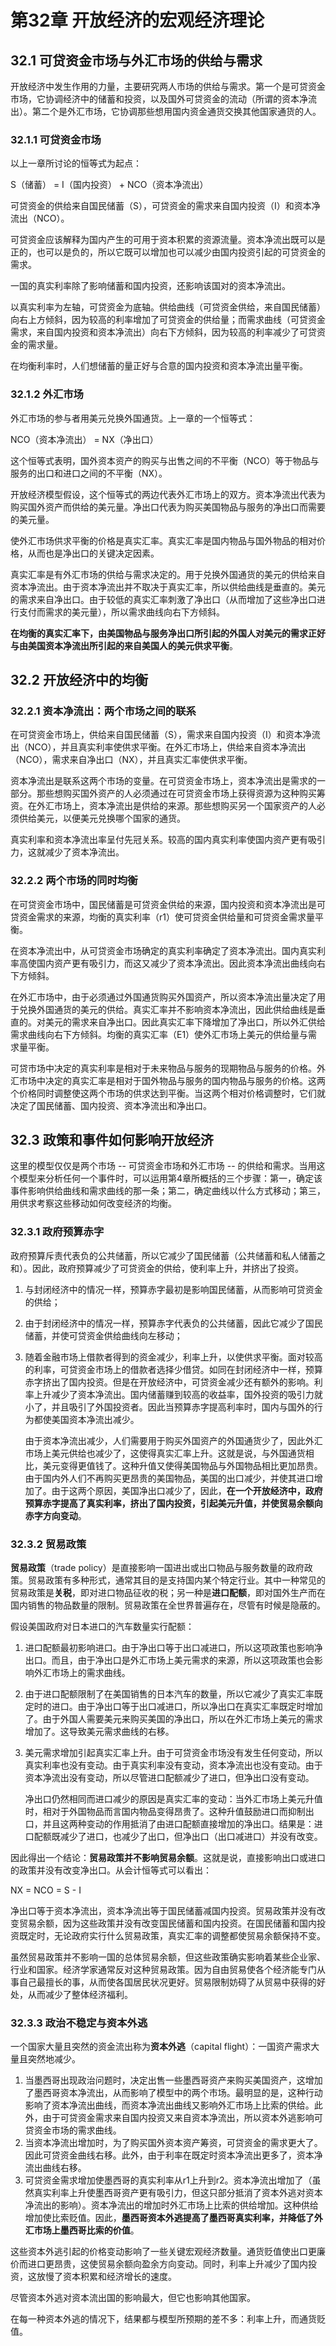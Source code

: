 # 第32章 开放经济的宏观经济理论

## 32.1 可贷资金市场与外汇市场的供给与需求
开放经济中发生作用的力量，主要研究两人市场的供给与需求。第一个是可贷资金市场，它协调经济中的储蓄和投资，以及国外可贷资金的流动（所谓的资本净流出）。第二个是外汇市场，它协调那些想用国内资金通货交换其他国家通货的人。

### 32.1.1 可贷资金市场
以上一章所讨论的恒等式为起点：

S（储蓄） = I（国内投资） + NCO（资本净流出）

可贷资金的供给来自国民储蓄（S），可贷资金的需求来自国内投资（I）和资本净流出（NCO）。

可贷资金应该解释为国内产生的可用于资本积累的资源流量。资本净流出既可以是正的，也可以是负的，所以它既可以增加也可以减少由国内投资引起的可贷资金的需求。

一国的真实利率除了影响储蓄和国内投资，还影响该国对的资本净流出。

以真实利率为左轴，可贷资金为底轴。供给曲线（可贷资金供给，来自国民储蓄）向右上方倾斜，因为较高的利率增加了可贷资金的供给量；而需求曲线（可贷资金需求，来自国内投资和资本净流出）向右下方倾斜，因为较高的利率减少了可贷资金的需求量。

在均衡利率时，人们想储蓄的量正好与合意的国内投资和资本净流出量平衡。

### 32.1.2 外汇市场
外汇市场的参与者用美元兑换外国通货。上一章的一个恒等式：

NCO（资本净流出） = NX（净出口）

这个恒等式表明，国外资本资产的购买与出售之间的不平衡（NCO）等于物品与服务的出口和进口之间的不平衡（NX）。

开放经济模型假设，这个恒等式的两边代表外汇市场上的双方。资本净流出代表为购买国外资产而供给的美元量。净出口代表为购买美国物品与服务的净出口而需要的美元量。

使外汇市场供求平衡的价格是真实汇率。真实汇率是国内物品与国外物品的相对价格，从而也是净出口的关键决定因素。

真实汇率是有外汇市场的供给与需求决定的。用于兑换外国通货的美元的供给来自资本净流出。由于资本净流出并不取决于真实汇率，所以供给曲线是垂直的。美元的需求来自净出口。由于较低的真实汇率刺激了净出口（从而增加了这些净出口进行支付而需求的美元量），所以需求曲线向右下方倾斜。

**在均衡的真实汇率下，由美国物品与服务净出口所引起的外国人对美元的需求正好与由美国资本净流出所引起的来自美国人的美元供求平衡**。

## 32.2 开放经济中的均衡

### 32.2.1 资本净流出：两个市场之间的联系
在可贷资金市场上，供给来自国民储蓄（S），需求来自国内投资（I）和资本净流出（NCO），并且真实利率使供求平衡。在外汇市场上，供给来自资本净流出（NCO），需求来自净出口（NX），并且真实汇率使供求平衡。

资本净流出是联系这两个市场的变量。在可贷资金市场上，资本净流出是需求的一部分。那些想购买国外资产的人必须通过在可贷资金市场上获得资源为这种购买筹资。在外汇市场上，资本净流出是供给的来源。那些想购买另一个国家资产的人必须供给美元，以便美元兑换哪个国家的通货。

真实利率和资本净流出率呈付先冠关系。较高的国内真实利率使国内资产更有吸引力，这就减少了资本净流出。

### 32.2.2 两个市场的同时均衡
在可贷资金市场中，国民储蓄是可贷资金供给的来源，国内投资和资本净流出是可贷资金需求的来源，均衡的真实利率（r1）使可贷资金供给量和可贷资金需求量平衡。

在资本净流出中，从可贷资金市场确定的真实利率确定了资本净流出。国内真实利率高使国内资产更有吸引力，而这又减少了资本净流出。因此资本净流出曲线向右下方倾斜。

在外汇市场中，由于必须通过外国通货购买外国资产，所以资本净流出量决定了用于兑换外国通货的美元的供给。真实汇率并不影响资本净流出，因此供给曲线是垂直的。对美元的需求来自净出口。因此真实汇率下降增加了净出口，所以外汇供给需求曲线向右下方倾斜。均衡的真实汇率（E1）使外汇市场上美元的供给量与需求量平衡。

可贷市场中决定的真实利率是相对于未来物品与服务的现期物品与服务的价格。外汇市场中决定的真实汇率是相对于国外物品与服务的国内物品与服务的价格。这两个价格同时调整使这两个市场的供求达到平衡。当这两个相对价格调整时，它们就决定了国民储蓄、国内投资、资本净流出和净出口。

## 32.3 政策和事件如何影响开放经济
这里的模型仅仅是两个市场 -- 可贷资金市场和外汇市场 -- 的供给和需求。当用这个模型来分析任何一个事件时，可以运用第4章所概括的三个步骤：第一，确定该事件影响供给曲线和需求曲线的那一条；第二，确定曲线以什么方式移动；第三，用供求考察这些移动如何改变经济的均衡。

### 32.3.1 政府预算赤字
政府预算斥责代表负的公共储蓄，所以它减少了国民储蓄（公共储蓄和私人储蓄之和）。因此，政府预算减少了可贷资金的供给，使利率上升，并挤出了投资。

1. 与封闭经济中的情况一样，预算赤字最初是影响国民储蓄，从而影响可贷资金的供给；
2. 由于封闭经济中的情况一样，预算赤字代表负的公共储蓄，因此它减少了国民储蓄，并使可贷资金供给曲线向左移动；
3. 随着金融市场上借款者得到的资金减少，利率上升，以使供求平衡。面对较高的利率，可贷资金市场上的借款者选择少借贷。如同在封闭经济中一样，预算赤字挤出了国内投资。但是在开放经济中，可贷资金减少还有额外的影响。利率上升减少了资本净流出。国内储蓄赚到较高的收益率，国外投资的吸引力就小了，并且吸引了外国投资者。因此当预算赤字提高利率时，国内与国外的行为都使美国资本净流出减少。

    由于资本净流出减少，人们需要用于购买外国资产的外国通货少了，因此外汇市场上美元供给也减少了，这使得真实汇率上升。这就是说，与外国通货相比，美元变得更值钱了。这种升值又使得美国物品与外国物品相比更加昂贵。由于国内外人们不再购买更昂贵的美国物品，美国的出口减少，并使其进口增加了。由于这两个原因，美国净出口减少了，因此，**在一个开放经济中，政府预算赤字提高了真实利率，挤出了国内投资，引起美元升值，并使贸易余额向赤字方向变动**。

### 32.3.2 贸易政策
**贸易政策**（trade policy）是直接影响一国进出或出口物品与服务数量的政府政策。贸易政策有多种形式，通常其目的是支持国内某个特定行业。其中一种常见的贸易政策是**关税**，即对进口物品征收的税；另一种是**进口配额**，即对国外生产而在国内销售的物品数量的限制。贸易政策在全世界普遍存在，尽管有时候是隐蔽的。

假设美国政府对日本进口的汽车数量实行配额：
1. 进口配额最初影响进口。由于净出口等于出口减进口，所以这项政策也影响净出口。而且，由于净出口是外汇市场上美元需求的来源，所以这项政策也会影响外汇市场上的需求曲线。
2. 由于进口配额限制了在美国销售的日本汽车的数量，所以它减少了真实汇率既定时的进口。由于净出口等于出口减进口，所以净出口在真实汇率既定时增加了。由于外国人需要美元来购买美国的净出口，所以在外汇市场上美元的需求增加了。这导致美元需求曲线的右移。
3. 美元需求增加引起真实汇率上升。由于可贷资金市场没有发生任何变动，所以真实利率也没有变动。由于真实利率没有变动，资本净流出也没有变动。由于资本净流出没有变动，所以尽管进口配额减少了进口，但净出口没有变动。

    净出口仍然相同而进口减少的原因是真实汇率的变动：当外汇市场上美元升值时，相对于外国物品而言国内物品变得昂贵了。这种升值鼓励进口而抑制出口，并且这两种变动的作用抵消了由进口配额直接增加的净出口。结果是：进口配额既减少了进口，也减少了出口，但净出口（出口减进口）并没有改变。

因此得出一个结论：**贸易政策并不影响贸易余额**。这就是说，直接影响出口或进口的政策并没有改变净出口。从会计恒等式可以看出：

NX = NCO = S - I

净出口等于资本净流出，资本净流出等于国民储蓄减国内投资。贸易政策并没有改变贸易余额，因为这些政策并没有改变国民储蓄和国内投资。在国民储蓄和国内投资既定时，无论政府实行什么贸易政策，真实汇率的调整都使贸易余额保持不变。

虽然贸易政策并不影响一国的总体贸易余额，但这些政策确实影响着某些企业家、行业和国家。经济学家通常反对这种贸易政策。因为自由贸易使各个经济能专门从事自己最擅长的事，从而使各国居民状况更好。贸易限制妨碍了从贸易中获得的好处，从而减少了整体经济福利。

### 32.3.3 政治不稳定与资本外逃
一个国家大量且突然的资金流出称为**资本外逃**（capital flight）：一国资产需求大量且突然地减少。

1. 当墨西哥出现政治问题时，决定出售一些墨西哥资产来购买美国资产，这增加了墨西哥资本净流出，从而影响了模型中的两个市场。最明显的是，这种行动影响了资本净流出曲线，而资本净流出曲线又影响外汇市场上比索的供给。此外，由于可贷资金需求来自国内投资又来自资本净流出，所以资本外逃影响可贷资金市场的需求曲线。
2. 当资本净流出增加时，为了购买国外资本资产筹资，可贷资金的需求更大了。因此可贷资金曲线右移。此外，由于利率在既定时资本净流出更多了，资本净流出曲线右移。
3. 可贷资金需求增加使墨西哥的真实利率从r1上升到r2。资本净流出增加了（虽然真实利率上升使墨西哥资产更有吸引力，但这只部分抵消了资本外逃对资本净流出的影响）。资本净流出的增加时外汇市场上比索的供给增加。这种供给增加使比索贬值。因此，**墨西哥资本外逃提高了墨西哥真实利率，并降低了外汇市场上墨西哥比索的价值**。

这些资本外逃引起的价格变动影响了一些关键宏观经济数量。通货贬值使出口更廉价而进口更昂贵，这使贸易余额向盈余方向变动。同时，利率上升减少了国内投资，这放慢了资本积累和经济增长的速度。

尽管资本外逃对资本流出国的影响最大，但它也影响其他国家。

在每一种资本外逃的情况下，结果都与模型所预期的差不多：利率上升，而通货贬值。